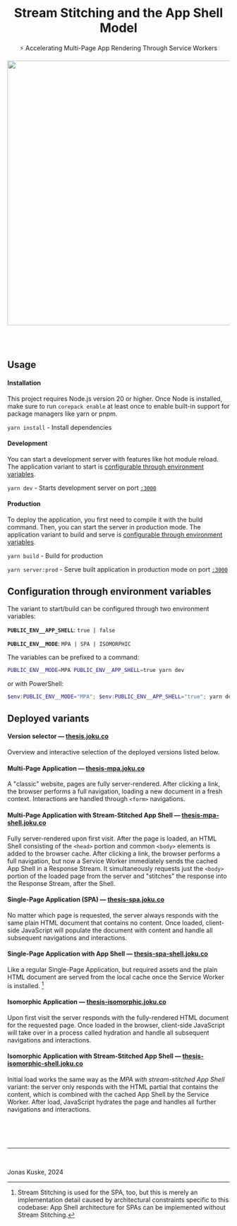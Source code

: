 <div align=center>
<h1 align=center>Stream Stitching and the App Shell Model</h1>

<p align=center>⚡ Accelerating Multi-Page App Rendering Through Service Workers</p>

<p align=center><img width=600 src=https://user-images.githubusercontent.com/30421456/191315428-b6c14329-9528-47c8-a3d4-26e8c468e39d.png></p>
</div>

<br>
<br>

## Usage

#### Installation

This project requires Node.js version 20 or higher. Once Node is installed, make sure to run `corepack enable` at least once to enable built-in support for package managers like yarn or pnpm.

`yarn install` - Install dependencies

#### Development

You can start a development server with features like hot module reload. The application variant to start is [configurable through environment variables](#configuration-through-environment-variables).

`yarn dev` - Starts development server on port [`:3000`](http://localhost:3000)

#### Production

To deploy the application, you first need to compile it with the build command. Then, you can start the server in production mode. The application variant to build and serve is [configurable through environment variables](#configuration-through-environment-variables).

`yarn build` - Build for production

`yarn server:prod` - Serve built application in production mode on port [`:3000`](http://localhost:3000)

## Configuration through environment variables

The variant to start/build can be configured through two environment variables:

**`PUBLIC_ENV__APP_SHELL`**: `true | false`

**`PUBLIC_ENV__MODE`**: `MPA | SPA | ISOMORPHIC`

The variables can be prefixed to a command:

```bash
PUBLIC_ENV__MODE=MPA PUBLIC_ENV__APP_SHELL=true yarn dev
```

or with PowerShell:

```powershell
$env:PUBLIC_ENV__MODE="MPA"; $env:PUBLIC_ENV__APP_SHELL="true"; yarn dev
```

## Deployed variants

#### Version selector — [thesis.joku.co](https://thesis.joku.co)

Overview and interactive selection of the deployed versions listed below.

#### Multi-Page Application — [thesis-mpa.joku.co](https://thesis-mpa.joku.co)

A "classic" website, pages are fully server-rendered. After clicking a link, the browser performs a full navigation, loading a new document in a fresh context. Interactions are handled through `<form>` navigations.

#### Multi-Page Application with Stream-Stitched App Shell — [thesis-mpa-shell.joku.co](https://thesis-mpa-shell.joku.co)

Fully server-rendered upon first visit. After the page is loaded, an HTML Shell consisting of the `<head>` portion and common `<body>` elements is added to the browser cache. After clicking a link, the browser performs a full navigation, but now a Service Worker immediately sends the cached App Shell in a Response Stream. It simultaneously requests just the `<body>` portion of the loaded page from the server and "stitches" the response into the Response Stream, after the Shell.

#### Single-Page Application (SPA) — [thesis-spa.joku.co](https://thesis-spa.joku.co)

No matter which page is requested, the server always responds with the same plain HTML document that contains no content. Once loaded, client-side JavaScript will populate the document with content and handle all subsequent navigations and interactions.

#### Single-Page Application with App Shell — [thesis-spa-shell.joku.co](https://thesis-spa-shell.joku.co)

Like a regular Single-Page Application, but required assets and the plain HTML document are served from the local cache once the Service Worker is installed. [^1]

#### Isomorphic Application — [thesis-isomorphic.joku.co](https://thesis-isomorphic.joku.co)

Upon first visit the server responds with the fully-rendered HTML document for the requested page. Once loaded in the browser, client-side JavaScript will take over in a process called hydration and handle all subsequent navigations and interactions.

#### Isomorphic Application with Stream-Stitched App Shell — [thesis-isomorphic-shell.joku.co](https://thesis-isomorphic-shell.joku.co)

Initial load works the same way as the _MPA with stream-stitched App Shell_ variant: the server only responds with the HTML partial that contains the content, which is combined with the cached App Shell by the Service Worker. After load, JavaScript hydrates the page and handles all further navigations and interactions.

[^1]: Stream Stitching is used for the SPA, too, but this is merely an implementation detail caused by architectural constraints specific to this codebase: App Shell architecture for SPAs can be implemented without Stream Stitching.

<br>
<br>
<br>

---

<br>

Jonas Kuske, 2024

